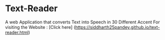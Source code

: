 # Text-Reader
A web Application that converts Text into Speech in 30 Different Accent
For visiting the Website : [Click here] (https://siddharth25pandey.github.io/text-reader.html)
